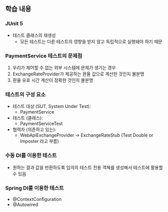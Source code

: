 ## 학습 내용
### JUnit 5

- 테스트 클래스의 재생성
  - 모든 테스트는 다른 테스트의 영향을 받지 않고 독립적으로 실행돼야 하기 때문

### PaymentService 테스트의 문제점
1. 우리가 제어할 수 없는 외부 시스템에 문제가 생기는 경우
2. ExchangeRateProvider가 제공하는 환율 값으로 계산한 것인지 불분명
3. 환율 유효 시간 계산이 정확한 것인지 불분명

### 테스트의 구성 요소
- 테스트 대상 (SUT, System Under Test):
  - PaymentService
- 테스트 (클래스):
  - PaymentServiceTest
- 협력자 (의존하고 있는):
  - WebApiExchangeProvider → ExchangeRateStub (Test Double or Imposter 라고 부름)

### 수동 DI를 이용한 테스트
- 원하는 결과 값을 반환하도록 임의의 테스트 전용 객체를 생성해서 테스트에 활용할 수 있음

### Spring DI를 이용한 테스트
- @ContextConfiguration
- @Autowired